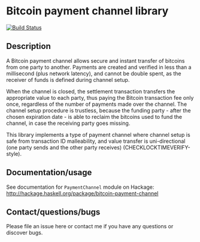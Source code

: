 # Bitcoin payment channel library
[![Build Status](https://travis-ci.org/runeksvendsen/bitcoin-payment-channel.svg?branch=master)](https://travis-ci.org/runeksvendsen/bitcoin-payment-channel)
## Description

A Bitcoin payment channel allows secure and instant transfer of bitcoins from one party to another. Payments are created and verified in less than a millisecond (plus network latency), and cannot be double spent, as the receiver of funds is defined during channel setup.

When the channel is closed, the settlement transaction transfers the appropriate value to each party, thus paying the Bitcoin transaction fee only once, regardless of the number of payments made over the channel. The channel setup procedure is trustless, because the funding party - after the chosen expiration date - is able to reclaim the bitcoins used to fund the channel, in case the receiving party goes missing.

This library implements a type of payment channel where channel setup is safe from transaction ID malleability, and value transfer is uni-directional (one party sends and the other party receives) (CHECKLOCKTIMEVERIFY-style).

## Documentation/usage

See documentation for `PaymentChannel` module on Hackage: http://hackage.haskell.org/package/bitcoin-payment-channel

## Contact/questions/bugs

Please file an issue here or contact me if you have any questions or discover bugs.
